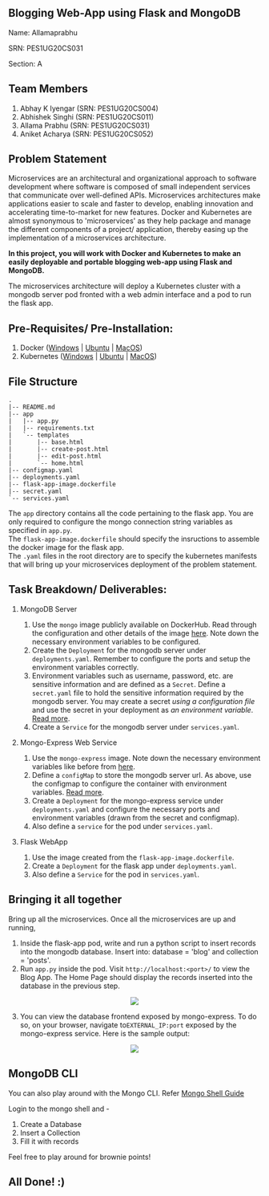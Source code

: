 ## Blogging Web-App using Flask and MongoDB

Name: Allamaprabhu

SRN: PES1UG20CS031

Section: A

## Team Members

1. Abhay K Iyengar (SRN: PES1UG20CS004)
2. Abhishek Singhi (SRN: PES1UG20CS011)
3. Allama Prabhu (SRN: PES1UG20CS031)
4. Aniket Acharya (SRN: PES1UG20CS052)

## Problem Statement

Microservices are an architectural and organizational approach to software development where software is composed of small independent services that communicate over well-defined APIs. Microservices architectures make applications easier to scale and faster to develop, enabling innovation and accelerating time-to-market for new features.
Docker and Kubernetes are almost synonymous to 'microservices' as they help package and manage the different components of a project/ application, thereby easing up the implementation of a microservices architecture.

**In this project, you will work with Docker and Kubernetes to make an easily deployable and portable blogging web-app using Flask and MongoDB.**  

The microservices architecture will deploy a Kubernetes cluster with a mongodb server pod fronted with a web admin interface and a pod to run the flask app.

## Pre-Requisites/ Pre-Installation:
1. Docker ([Windows](https://docs.docker.com/desktop/windows/install/) | [Ubuntu](https://docs.docker.com/engine/install/ubuntu/#:~:text=Install%20from%20a%20package&text=Go%20to%20https%3A%2F%2Fdownload,version%20you%20want%20to%20install) | [MacOS](https://docs.docker.com/desktop/mac/install/))
2. Kubernetes ([Windows](https://birthday.play-with-docker.com/kubernetes-docker-desktop/) | [Ubuntu](https://kubernetes.io/docs/tasks/tools/install-kubectl-linux/) | [MacOS](https://birthday.play-with-docker.com/kubernetes-docker-desktop/))

## File Structure
```
.
|-- README.md
|-- app
|   |-- app.py
|   |-- requirements.txt
|   `-- templates
|       |-- base.html
|       |-- create-post.html
|       |-- edit-post.html
|       `-- home.html
|-- configmap.yaml
|-- deployments.yaml
|-- flask-app-image.dockerfile
|-- secret.yaml
`-- services.yaml
```
The `app` directory contains all the code pertaining to the flask app. You are only required to configure the mongo connection string variables as specified in `app.py`.  
The `flask-app-image.dockerfile` should specify the insructions to assemble the docker image for the flask app.  
The `.yaml` files in the root directory are to specify the kubernetes manifests that will bring up your microservices deployment of the problem statement.

## Task Breakdown/ Deliverables:
1. MongoDB Server
    1. Use the `mongo` image publicly available on DockerHub. Read through the configuration and other details of the image [here](https://hub.docker.com/_/mongo). Note down the necessary environment variables to be configured.
    2. Create the `Deployment` for the mongodb server under `deployments.yaml`. Remember to configure the ports and setup the environment variables correctly.
    3. Environment variables such as username, password, etc. are sensitive information and are defined as a `Secret`. Define a `secret.yaml` file to hold the sensitive information required by the mongodb server. You may create a secret _using a configuration file_ and use the secret in your deployment as _an environment variable_.  [Read more](https://newrelic.com/blog/how-to-relic/how-to-use-kubernetes-secrets).
    4. Create a `Service` for the mongodb server under `services.yaml`.

2. Mongo-Express Web Service
    1. Use the `mongo-express` image. Note down the necessary environment variables like before from [here](https://hub.docker.com/_/mongo-express).
    2. Define a `configMap` to store the mongodb server url. As above, use the configmap to configure the container with environment variables. [Read more](https://kubernetes.io/docs/concepts/configuration/configmap/).
    3. Create a `Deployment` for the mongo-express service under `deployments.yaml` and configure the necessary ports and environment variables (drawn from the secret and configmap).
    4. Also define a `service` for the pod under `services.yaml`.

3.  Flask WebApp
    1. Use the image created from the `flask-app-image.dockerfile`.
    2. Create a `Deployment` for the flask app under `deployments.yaml`.
    3. Also define a `Service` for the pod in `services.yaml`.  

## Bringing it all together
Bring up all the microservices.
Once all the microservices are up and running,
1. Inside the flask-app pod, write and run a python script to insert records into the mongodb database. Insert into: database = 'blog' and collection = 'posts'.
2. Run `app.py` inside the pod. Visit `http://localhost:<port>/` to view the Blog App. The Home Page should display the records inserted into the database in the previous step.
<p align = "center">
    <img src = "https://user-images.githubusercontent.com/56164920/158070358-d37498a4-1712-4048-bf19-3dfc86a214ef.png"/>
</p>

3. You can view the database frontend exposed by mongo-express. To do so, on your browser, navigate to`EXTERNAL_IP:port` exposed by the mongo-express service. Here is the sample output:  

<p align = "center">
    <img src = "https://user-images.githubusercontent.com/56164920/158070411-3dff479d-ee7f-4eeb-b38f-92ccc221c6aa.png"/>
</p>

## MongoDB CLI
You can also play around with the Mongo CLI. Refer [Mongo Shell Guide](https://docs.mongodb.com/manual/reference/mongo-shell/)

Login to the mongo shell and -

1. Create a Database
2. Insert a Collection
3. Fill it with records

Feel free to play around for brownie points!

## All Done! :)

